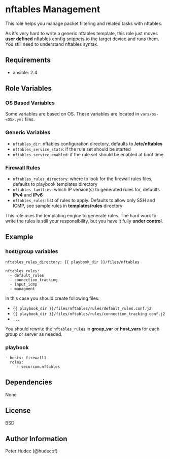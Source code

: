 # nftables Management

This role helps you manage packet filtering and related tasks with nftables.

As it's very hard to write a generic nftables template, this role just moves **user defined** nftables config snippets to the target device and runs them.  You still need to understand nftables syntax.

## Requirements

- ansible: 2.4

## Role Variables

### OS Based Variables

Some variables are based on OS. These variables are located in `vars/os-<OS>.yml` files.

### Generic Variables

- `nftables_dir`: nftables configuration directory, defaults to **/etc/nftables**
- `nftables_service_state`: if the rule set should be started
- `nftables_service_enabled`: if the rule set should be enabled at boot time

### Firewall Rules

- `nftables_rules_directory`: where to look for the firewall rules files, defaults to playbook templates directory
- `nftables_families`: which IP version(s) to generated rules for, defaults **IPv4** and **IPv6**
- `nftables_rules`: list of rules to apply. Defaults to allow only SSH and ICMP, see sample rules in **templates/rules** directory

This role uses the templating engine to generate rules. The hard work to write the rules is still your responsibility, but you have it fully **under control**.

## Example

### host/group variables
```
nftables_rules_directory: {{ playbook_dir }}/files/nftables

nftables_rules:
  - default_rules
  - connection_tracking
  - input_icmp
  - managment
```
In this case you should create following files:

- `{{ playbook_dir }}/files/nftables/rules/default_rules.conf.j2`
- `{{ playbook_dir }}/files/nftables/rules/connection_tracking.conf.j2`
- `...`

You should rewrite the `nftables_rules` in **group_var** or **host_vars** for each group or server as needed.


### playbook

```
- hosts: firewall1
  roles:
     - securcom.nftables
```

## Dependencies

None

## License

BSD

## Author Information

Peter Hudec (@hudecof)
